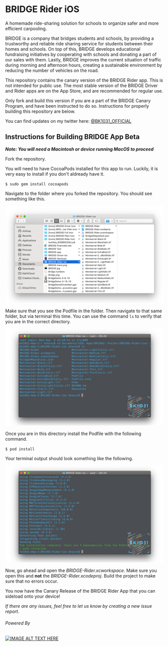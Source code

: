 # BRIDGE Rider iOS
A homemade ride-sharing solution for schools to organize safer and more efficient carpooling.

BRIDGE is a company that bridges students and schools, by providing a trustworthy and reliable ride sharing service for students between their homes and schools. On top of this, BRIDGE develops educational fundraising initiatives by cooperating with schools and donating a part of our sales with them. Lastly, BRIDGE improves the current situation of traffic during morning and afternoon hours, creating a sustainable environment by reducing the number of vehicles on the road.

This repository contains the canary version of the BRIDGE Rider app. This is not intended for public use. The most stable version of the BRIDGE Driver and Rider apps are on the App Store, and are recommended for regular use.

Only fork and build this version if you are a part of the BRIDGE Canary Program, and have been instructed to do so. Instructions for properly building this repository are below.

You can find updates on my twitter here: [@BK1031_OFFICIAL](https://twitter.com/BK1031_OFFICIAL)

## Instructions for Building BRIDGE App Beta

***Note: You will need a Macintosh or device running MacOS to proceed***

Fork the repository.

You will need to have CocoaPods installed for this app to run. Luckily, it is very easy to install if you don't aldready have it.

`$ sudo gem install cocoapods`

Navigate to the folder where you forked the repository. You should see something like this.

![alt text](https://github.com/BK1031/ImageAssets/blob/master/Screen%20Shot%202018-09-05%20at%204.56.55%20PM.png "BRIDGE Project in Finder")

Make sure that you see the Podfile in the folder. Then navigate to that same folder, but via terminal this time. You can use the command `ls` to verify that you are in the correct directory.

![alt text](https://github.com/BK1031/ImageAssets/blob/master/Screen%20Shot%202018-09-05%20at%204.53.33%20PM.png "BRIDGE-Rider-ios Project in Terminal")

Once you are in this directory install the Podfile with the following command.

`$ pod install`

Your terminal output should look something like the following.

![alt text](https://github.com/BK1031/ImageAssets/blob/master/Screen%20Shot%202018-09-05%20at%204.54.28%20PM.png "Pod Install in Terminal")

Now, go ahead and open the *BRIDGE-Rider.xcworkspace*. Make sure you open this and **not** the *BRIDGE-Rider.xcodeproj*. Build the project to make sure that no errors occur.

You now have the Canary Release of the BRIDGE Rider App that you can sideload onto your device!

*If there are any issues, feel free to let us know by creating a new issue report.*

###### *Powered By*
[![IMAGE ALT TEXT HERE](https://github.com/bharat1031/BRIDGE-app/blob/master/Firebase.png)](https://bridgeridesharing-app.firebaseio.com)
